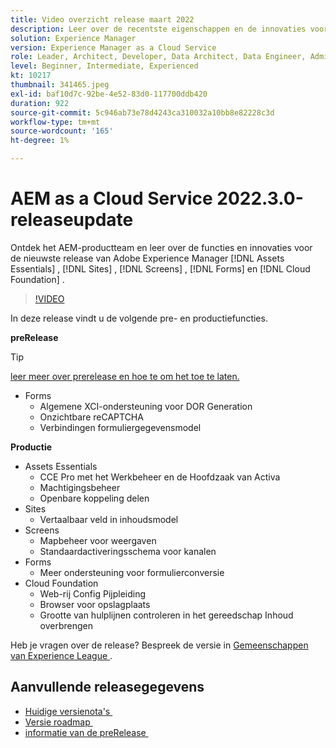 ```yaml
---
title: Video overzicht release maart 2022
description: Leer over de recentste eigenschappen en de innovaties voor 2022-3-0 versie voor Adobe Experience Manager  [!DNL Assets Essentials], [!DNL Sites], [!DNL Screens], [!DNL Forms]  en  [!DNL Cloud Foundation].
solution: Experience Manager
version: Experience Manager as a Cloud Service
role: Leader, Architect, Developer, Data Architect, Data Engineer, Admin, User
level: Beginner, Intermediate, Experienced
kt: 10217
thumbnail: 341465.jpeg
exl-id: baf10d7c-92be-4e52-83d0-117700ddb420
duration: 922
source-git-commit: 5c946ab73e78d4243ca310032a10bb8e82228c3d
workflow-type: tm+mt
source-wordcount: '165'
ht-degree: 1%

---
```


# AEM as a Cloud Service 2022.3.0-releaseupdate

Ontdek het AEM-productteam en leer over de functies en innovaties voor de nieuwste release van Adobe Experience Manager [!DNL Assets Essentials] , [!DNL Sites] , [!DNL Screens] , [!DNL Forms] en [!DNL Cloud Foundation] .

>[!VIDEO](https://video.tv.adobe.com/v/341465/?quality=12&learn=on)

In deze release vindt u de volgende pre- en productiefuncties.

**preRelease**

>[!TIP]
>
>[&#x200B; leer meer over prerelease en hoe te om het toe te laten.](https://experienceleague.adobe.com/docs/experience-manager-cloud-service/content/release-notes/prerelease.html?lang=nl-NL)

* Forms
   * Algemene XCI-ondersteuning voor DOR Generation
   * Onzichtbare reCAPTCHA
   * Verbindingen formuliergegevensmodel

**Productie**

* Assets Essentials
   * CCE Pro met het Werkbeheer en de Hoofdzaak van Activa
   * Machtigingsbeheer
   * Openbare koppeling delen
* Sites
   * Vertaalbaar veld in inhoudsmodel
* Screens
   * Mapbeheer voor weergaven
   * Standaardactiveringsschema voor kanalen
* Forms
   * Meer ondersteuning voor formulierconversie
* Cloud Foundation
   * Web-rij Config Pijpleiding
   * Browser voor opslagplaats
   * Grootte van hulplijnen controleren in het gereedschap Inhoud overbrengen

Heb je vragen over de release?  Bespreek de versie in [&#x200B; Gemeenschappen van Experience League &#x200B;](https://experienceleaguecommunities.adobe.com/t5/adobe-experience-manager/aem-as-a-cloud-service-2022-3-0-release-update/td-p/449599).

## Aanvullende releasegegevens

* [&#x200B; Huidige versienota&#39;s &#x200B;](https://experienceleague.adobe.com/docs/experience-manager-cloud-service/content/release-notes/home.html?lang=nl-NL)
* [&#x200B; Versie roadmap &#x200B;](https://experienceleague.adobe.com/docs/experience-manager-release-information/aem-release-updates/update-releases-roadmap.html?lang=nl-NL)
* [&#x200B; informatie van de preRelease &#x200B;](https://experienceleague.adobe.com/docs/experience-manager-cloud-service/content/release-notes/prerelease.html?lang=nl-NL)
